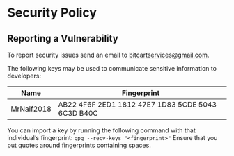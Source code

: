 # Security Policy

## Reporting a Vulnerability

To report security issues send an email to bitcartservices@gmail.com.

The following keys may be used to communicate sensitive information to developers:

| Name       | Fingerprint                                       |
| ---------- | ------------------------------------------------- |
| MrNaif2018 | AB22 4F6F 2ED1 1812 47E7 1D83 5CDE 5043 6C3D B40C |

You can import a key by running the following command with that
individual’s fingerprint: `gpg --recv-keys "<fingerprint>"`
Ensure that you put quotes around fingerprints containing spaces.
